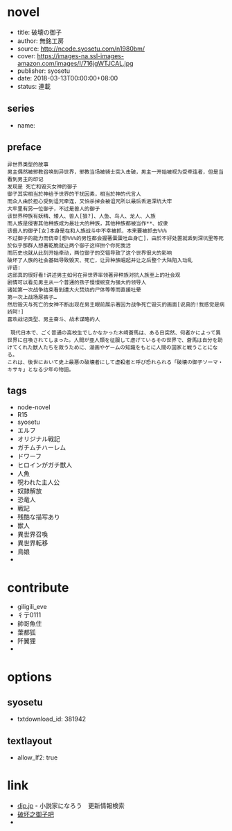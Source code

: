 # novel

- title: 破壊の御子
- author: 無銘工房
- source: http://ncode.syosetu.com/n1980bm/
- cover: https://images-na.ssl-images-amazon.com/images/I/716jgWTJCAL.jpg
- publisher: syosetu
- date: 2018-03-13T00:00:00+08:00
- status: 連載

## series

- name:

## preface


```
异世界类型的故事
男主偶然被邪教召唤到异世界，邪教当场被骑士突入击破，男主一开始被视为受牵连者，但是当看到男主的印记
发现是 死亡和毁灭女神的御子
御子其实相当於神给予世界的干扰因素，相当於神的代言人
而众人由於担心受到诅咒牵连，又怕杀掉会被诅咒所以最后丢进深坑大牢
大牢里有另一位御子，不过是兽人的御子
该世界种族有妖精、矮人、兽人[狼?]、人鱼、鸟人、龙人、人族
而人族是侵害其他种族成为最壮大的种族，其他种族都被当作**、奴隶
该兽人的御子[女]本身是在和人族战斗中不幸被抓，本来要被抓去%%%
不过御子的能力而侥幸[想%%%的男性都会握著蛋蛋吐血身亡]，由於不好处置就丢到深坑里等死
於似乎那群人想著乾脆就让两个御子这样拚个你死我活
而历史也就从此刻开始牵动，两位御子的交错导致了这个世界很大的影响
破坏了人族的社会基础导致毁灭、死亡，让异种族崛起并让之后整个大陆陷入动乱
评语:
这部真的很好看!讲述男主如何在异世界率领著异种族对抗人族至上的社会观
剧情可以看见男主从一个普通的孩子慢慢蜕变为强大的领导人
诸如第一次战争结束看到遭大火焚烧的尸体等等而直接吐晕
第一次上战场尿裤子…
然后毁灭与死亡的女神不断出现在男主眼前展示著因为战争死亡毁灭的画面[说真的!我感觉是病娇阿!]
喜欢战记类型、男主奋斗、战术谋略的人

 現代日本で、ごく普通の高校生でしかなかった木崎蒼馬は、ある日突然、何者かによって異世界に召喚されてしまった。人間が亜人類を征服して虐げているその世界で、蒼馬は自分を助けてくれた獣人たちを救うために、漫画やゲームの知識をもとに人間の国家と戦うことになる。
これは、後世において史上最悪の破壊者にして虐殺者と呼び恐れられる「破壊の御子ソーマ・キサキ」となる少年の物語。
```

## tags

- node-novel
- R15
- syosetu
- エルフ
- オリジナル戦記
- ガチムチハーレム
- ドワーフ
- ヒロインがガチ獣人
- 人魚
- 呪われた主人公
- 奴隷解放
- 恐竜人
- 戦記
- 残酷な描写あり
- 獣人
- 異世界召喚
- 異世界転移
- 鳥娘
- 

# contribute

- giligili_eve
- 彳亍0111
- 帥哥魚住
- 葉都狐
- 阡翼狸
- 

# options

## syosetu

- txtdownload_id: 381942

## textlayout

- allow_lf2: true

# link

- [dip.jp](https://narou.dip.jp/search.php?text=n1980bm&novel=all&genre=all&new_genre=all&length=0&down=0&up=100) - 小説家になろう　更新情報検索
- [破坏之御子吧](https://tieba.baidu.com/f?kw=%E7%A0%B4%E5%9D%8F%E4%B9%8B%E5%BE%A1%E5%AD%90&ie=utf-8 "")
- 


